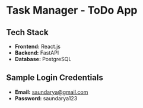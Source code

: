 # Task Manager - ToDo App

## Tech Stack
- **Frontend:** React.js  
- **Backend:** FastAPI  
- **Database:** PostgreSQL  

## Sample Login Credentials
- **Email:** saundarya@gmail.com  
- **Password:** saundarya123  
